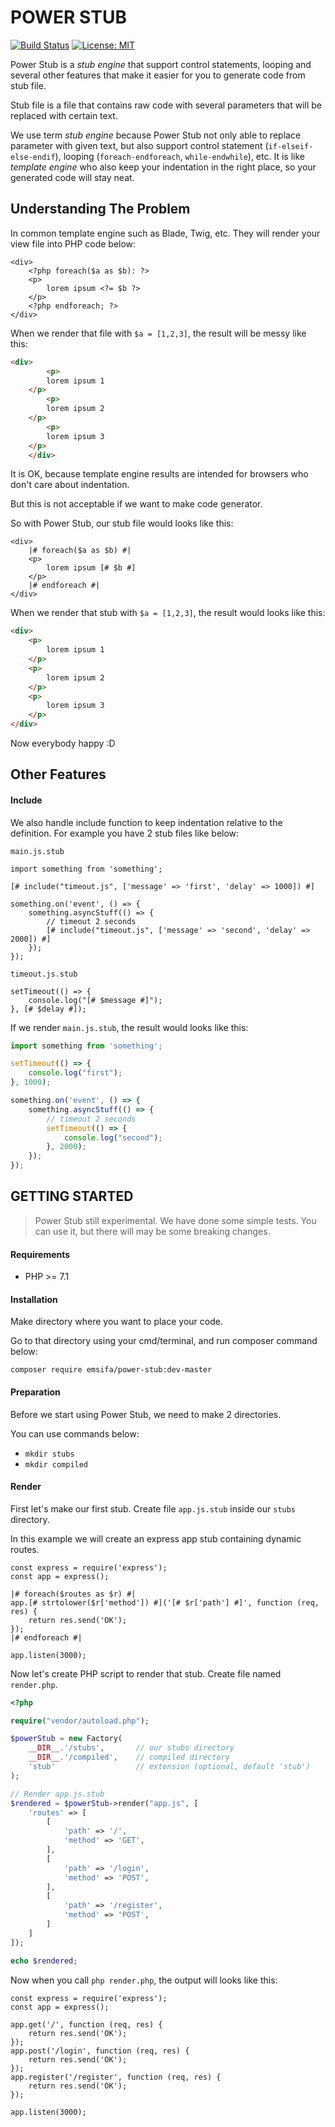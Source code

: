 POWER STUB
==========

[![Build Status](https://travis-ci.org/emsifa/power-stub.svg?branch=master)](https://travis-ci.org/emsifa/power-stub)
[![License: MIT](https://img.shields.io/badge/License-MIT-blue.svg)](https://opensource.org/licenses/MIT)

Power Stub is a _stub engine_ that support control statements, looping 
and several other features that make it easier for you to generate code from stub file.

Stub file is a file that contains raw code with several parameters that will be replaced with certain text.

We use term _stub engine_ because Power Stub not only able to replace parameter with given text,
but also support control statement (`if-elseif-else-endif`), looping (`foreach-endforeach`, `while-endwhile`), etc.
It is like _template engine_ who also keep your indentation in the right place,
so your generated code will stay neat.

## Understanding The Problem

In common template engine such as Blade, Twig, etc. They will render your view file
into PHP code below:

```
<div>
    <?php foreach($a as $b): ?>
    <p>
        lorem ipsum <?= $b ?>
    </p>
    <?php endforeach; ?>
</div>
```

When we render that file with `$a = [1,2,3]`, the result will be messy like this:

```html
<div>
        <p>
        lorem ipsum 1
    </p>
        <p>
        lorem ipsum 2
    </p>
        <p>
        lorem ipsum 3
    </p>
    </div>
```

It is OK, because template engine results are intended for browsers who don't care about indentation.

But this is not acceptable if we want to make code generator.

So with Power Stub, our stub file would looks like this:

```
<div>
    |# foreach($a as $b) #|
    <p>
        lorem ipsum [# $b #]
    </p>
    |# endforeach #|
</div>
```

When we render that stub with `$a = [1,2,3]`, the result would looks like this:

```html
<div>
    <p>
        lorem ipsum 1
    </p>
    <p>
        lorem ipsum 2
    </p>
    <p>
        lorem ipsum 3
    </p>
</div>
```

Now everybody happy :D

## Other Features

#### Include

We also handle include function to keep indentation relative to the definition.
For example you have 2 stub files like below:

`main.js.stub`

```
import something from 'something';

[# include("timeout.js", ['message' => 'first', 'delay' => 1000]) #]

something.on('event', () => {
    something.asyncStuff(() => {
        // timeout 2 seconds
        [# include("timeout.js", ['message' => 'second', 'delay' => 2000]) #]
    });
});

```

`timeout.js.stub`

```
setTimeout(() => {
    console.log("[# $message #]");
}, [# $delay #]);
```

If we render `main.js.stub`, the result would looks like this:

```js
import something from 'something';

setTimeout(() => {
    console.log("first");
}, 1000);

something.on('event', () => {
    something.asyncStuff(() => {
        // timeout 2 seconds
        setTimeout(() => {
            console.log("second");
        }, 2000);
    });
});

```

## GETTING STARTED

> Power Stub still experimental. We have done some simple tests. 
  You can use it, but there will may be some breaking changes.

#### Requirements

* PHP >= 7.1

#### Installation

Make directory where you want to place your code.

Go to that directory using your cmd/terminal, and run composer command below:

```
composer require emsifa/power-stub:dev-master
```

#### Preparation

Before we start using Power Stub, we need to make 2 directories.

You can use commands below:

* `mkdir stubs`
* `mkdir compiled`

#### Render

First let's make our first stub.
Create file `app.js.stub` inside our `stubs` directory.

In this example we will create an express app stub containing dynamic routes.

```
const express = require('express');
const app = express();

|# foreach($routes as $r) #|
app.[# strtolower($r['method']) #]('[# $r['path'] #]', function (req, res) {
    return res.send('OK');
});
|# endforeach #|

app.listen(3000);
```

Now let's create PHP script to render that stub.
Create file named `render.php`.

```php
<?php

require("vendor/autoload.php");

$powerStub = new Factory(
    __DIR__.'/stubs',       // our stubs directory
    __DIR__.'/compiled',    // compiled directory
    'stub'                  // extension (optional, default 'stub')
);

// Render app.js.stub
$rendered = $powerStub->render("app.js", [
    'routes' => [
        [
            'path' => '/',
            'method' => 'GET',
        ],
        [
            'path' => '/login',
            'method' => 'POST',
        ],
        [
            'path' => '/register',
            'method' => 'POST',
        ]
    ]
]);

echo $rendered;
```

Now when you call `php render.php`, the output will looks like this:

```
const express = require('express');
const app = express();

app.get('/', function (req, res) {
    return res.send('OK');
});
app.post('/login', function (req, res) {
    return res.send('OK');
});
app.register('/register', function (req, res) {
    return res.send('OK');
});

app.listen(3000);
```